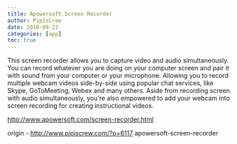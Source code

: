 ```yaml
---
title: Apowersoft.Screen Recorder
author: PipisCrew
date: 2016-09-22
categories: [app]
toc: true
---
```


This screen recorder allows you to capture video and audio simultaneously. You can record whatever you are doing on your computer screen and pair it with sound from your computer or your microphone. Allowing you to record multiple webcam videos side-by-side using popular chat services, like Skype, GoToMeeting, Webex and many others. Aside from recording screen with audio simultaneously, you're also empowered to add your webcam into screen recording for creating instructional videos.

http://www.apowersoft.com/screen-recorder.html

origin - http://www.pipiscrew.com/?p=6117 apowersoft-screen-recorder